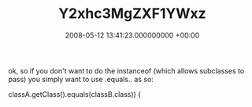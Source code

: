 ﻿---
layout: post
title: !binary |-
  Y2xhc3MgZXF1YWxz
wordpress_id: 27
wordpress_url: !binary |-
  aHR0cDovL2phbWVzYW5kY2xhcmUubmV0L2xpZmUvP3A9Mjc=
date: 2008-05-12 13:41:23.000000000 +00:00
---
ok, so if you don't want to do the instanceof (which allows subclasses to pass) you simply want to use .equals.. as so:

classA.getClass().equals(classB.class)) {
